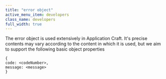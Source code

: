 ```yaml
---
title: "error object"
active_menu_item: developers
class_name: developers
full_width: true
---
```



The error object is used extensively in Application Craft. It's precise contents may vary according to the content in which it is used, but we aim to support the following basic object properties

    {
    code: <codeNumber>,
    message: <message>
    }
   

